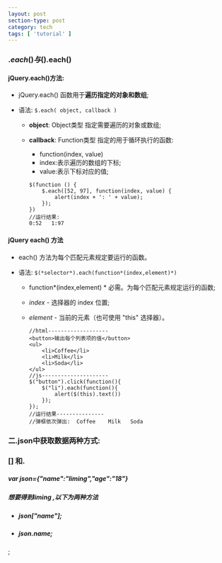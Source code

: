 ```yaml
---
layout: post
section-type: post
category: tech
tags: [ 'tutorial' ]
---
```


### $.each() 与$().each()

#### jQuery.each()方法:  

* jQuery.each() 函数用于**遍历指定的对象和数组**;

* 语法:  `$.each( object, callback )`

  * **object**:  Object类型 指定需要遍历的对象或数组;

  * **callback**:   Function类型 指定的用于循环执行的函数:

    * function(index, value)
    * index:表示遍历的数组的下标;
    * value:表示下标对应的值;

    ```
    $(function () { 
        $.each([52, 97], function(index, value) {
        	alert(index + ': ' + value);
        });
    })
    //运行结果:
    0:52   1:97
    ```



#### jQuery each() 方法

* each() 方法为每个匹配元素规定要运行的函数。

* 语法:  `$(*selector*).each(function*(index,element)*)`

  * function*(index,element) *  必需。为每个匹配元素规定运行的函数;

  * *index* - 选择器的 index 位置;

  * *element* - 当前的元素（也可使用 "this" 选择器）。

    ```
    //html-------------------
    <button>输出每个列表项的值</button>
    <ul>
        <li>Coffee</li>
        <li>Milk</li>
        <li>Soda</li>
    </ul>
    //js---------------------
    $("button").click(function(){
        $("li").each(function(){
            alert($(this).text())
        });
    });
    //运行结果---------------
    //弹框依次弹出:  Coffee    Milk   Soda
    ```


### 二.json中获取数据两种方式:

### []  和.

##### var json={"name":"liming","age":"18"}

##### 想要得到liming ,以下为两种方法

* ##### json["name"];

* ##### json.name;

  

;







